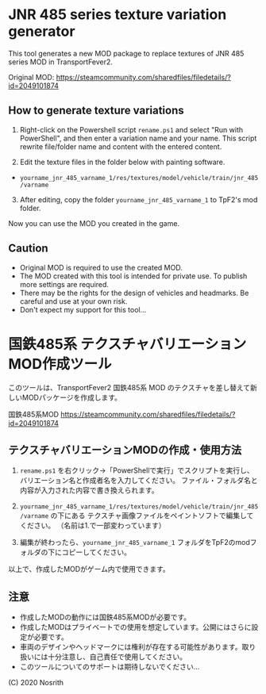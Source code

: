 JNR 485 series texture variation generator
===============================================================

This tool generates a new MOD package to replace textures of JNR 485 series MOD in TransportFever2.

Original MOD:
https://steamcommunity.com/sharedfiles/filedetails/?id=2049101874


How to generate texture variations
---------------------------------------------------------------

1. Right-click on the Powershell script `rename.ps1` and select "Run with PowerShell", 
  and then enter a variation name and your name.
  This script rewrite file/folder name and content with the entered content.

2. Edit the texture files in the folder below with painting software.
  - `yourname_jnr_485_varname_1/res/textures/model/vehicle/train/jnr_485/varname`

3. After editing, copy the folder `yourname_jnr_485_varname_1` to TpF2's mod folder.

Now you can use the MOD you created in the game.


Caution
---------------------------------------------------------------

- Original MOD is required to use the created MOD.
- The MOD created with this tool is intended for private use. To publish more settings are required.
- There may be the rights for the design of vehicles and headmarks. Be careful and use at your own risk.
- Don't expect my support for this tool...



国鉄485系 テクスチャバリエーションMOD作成ツール
===============================================================

このツールは、TransportFever2 国鉄485系 MOD のテクスチャを差し替えて新しいMODパッケージを作成します。

国鉄485系MOD
https://steamcommunity.com/sharedfiles/filedetails/?id=2049101874



テクスチャバリエーションMODの作成・使用方法
---------------------------------------------------------------

1. `rename.ps1` を右クリック→「PowerShellで実行」でスクリプトを実行し、
  バリエーション名と作成者名を入力してください。
  ファイル・フォルダ名と内容が入力された内容で書き換えられます。

2. `yourname_jnr_485_varname_1/res/textures/model/vehicle/train/jnr_485/varname` の下にある
  テクスチャ画像ファイルをペイントソフトで編集してください。
  （名前は1.で一部変わっています）

3. 編集が終わったら、`yourname_jnr_485_varname_1` フォルダをTpF2のmodフォルダの下にコピーしてください。

以上で、作成したMODがゲーム内で使用できます。


注意
---------------------------------------------------------------

- 作成したMODの動作には国鉄485系MODが必要です。
- 作成したMODはプライベートでの使用を想定しています。公開にはさらに設定が必要です。
- 車両のデザインやヘッドマークには権利が存在する可能性があります。取り扱いには十分注意し、自己責任で使用してください。
- このツールについてのサポートは期待しないでください...


(C) 2020 Nosrith
